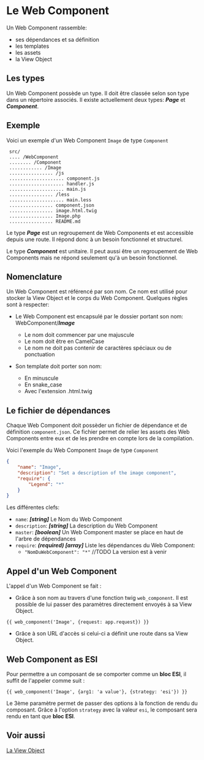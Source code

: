 Le Web Component
================

Un Web Component rassemble:
- ses dépendances et sa définition
- les templates
- les assets
- la View Object

Les types
---------

Un Web Component possède un type. Il doit être classée selon son type dans un répertoire associés.
Il existe actuellement deux types: ***Page*** et ***Component***.

Exemple
-------

Voici un exemple d'un Web Component `Image` de type `Component`

```
 src/
 .... /WebComponent
 ........ /Component
 ............ /Image
 ................ /js
 .................... component.js
 .................... handler.js
 .................... main.js
 ................ /less
 .................... main.less
 ................ component.json
 ................ image.html.twig
 ................ Image.php
 ................ README.md
```

Le type ***Page*** est un regroupement de Web Components et est accessible depuis une route. Il répond donc à un besoin fonctionnel et structurel.

Le type ***Component*** est unitaire. Il peut aussi être un regroupement de Web Components mais ne répond seulement qu'à un besoin fonctionnel.

Nomenclature
------------

Un Web Component est référencé par son nom. Ce nom est utilisé pour stocker la View Object et le corps du Web Component.
Quelques règles sont à respecter:

- Le Web Component est encapsulé par le dossier portant son nom: WebComponent/***Image***
    - Le nom doit commencer par une majuscule
    - Le nom doit être en CamelCase
    - Le nom ne doit pas contenir de caractères spéciaux ou de ponctuation

- Son template doit porter son nom:
    - En minuscule
    - En snake_case
    - Avec l'extension .html.twig

Le fichier de dépendances
-------------------------

Chaque Web Component doit possèder un fichier de dépendance et de définition `component.json`.
Ce fichier permet de relier les assets des Web Components entre eux et de les prendre en compte lors de la compilation.

Voici l'exemple du Web Component `Image` de type `Component` 

```json
{
    "name": "Image",
    "description": "Set a description of the image component",
    "require": {
        "Legend": "*"
    }
}
```

Les différentes clefs:
- `name`: ***[string]*** Le Nom du Web Component
- `description`: ***[string]*** La description du Web Component
- `master`: ***[boolean]*** Un Web Component master se place en haut de l'arbre de dépendances
- `require`: ***(required) [array]*** Liste les dépendances du Web Component:
    - `"NomDuWebComponent": "*"` //TODO La version est à venir

Appel d'un Web Component
------------------------

L'appel d'un Web Component se fait :

- Grâce à son nom au travers d'une fonction twig `web_component`. Il est possible de lui passer des paramètres directement envoyés à sa View Object.

```
{{ web_component('Image', {request: app.request}) }}
```

- Grâce à son URL d'accès si celui-ci a définit une route dans sa View Object.

Web Component as ESI
--------------------

Pour permettre a un composant de se comporter comme un **bloc ESI**, il suffit de l'appeler comme suit : 

```
{{ web_component('Image', {arg1: 'a value'}, {strategy: 'esi'}) }}
```

Le 3ème paramètre permet de passer des options à la fonction de rendu du composant. Grâce à l'option `strategy` avec la valeur `esi`, le composant sera rendu en tant que **bloc ESI**.

Voir aussi
-----------

[La View Object](view_object.md)